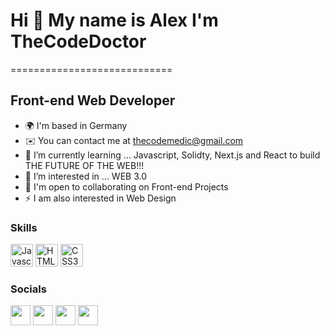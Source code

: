 # Hi 👋 My name is Alex I'm TheCodeDoctor 
============================

Front-end Web Developer
-----------------------

*   🌍  I'm based in Germany
*   ✉️  You can contact me at [thecodemedic@gmail.com](mailto:thecodemedic@gmail.com)
*   🧠  I’m currently learning ... Javascript, Solidty, Next.js and React to build THE FUTURE OF THE WEB!!!
*   👀  I’m interested in ... WEB 3.0
*   🤝  I'm open to collaborating on Front-end Projects
*   ⚡  I am also interested in Web Design

### Skills
<p align="left">
                                <a href="https://developer.mozilla.org/en-US/docs/Web/JavaScript" target="_blank" rel="noreferrer"><img src="https://raw.githubusercontent.com/danielcranney/readme-generator/main/public/icons/skills/javascript-colored.svg" width="36" height="36" alt="Javascript" /></a>
                                <a href="https://developer.mozilla.org/en-US/docs/Glossary/HTML5" target="_blank" rel="noreferrer"><img src="https://raw.githubusercontent.com/danielcranney/readme-generator/main/public/icons/skills/html5-colored.svg" width="36" height="36" alt="HTML5" /></a>
                                <a href="https://www.w3.org/TR/CSS/#css" target="_blank" rel="noreferrer"><img src="https://raw.githubusercontent.com/danielcranney/readme-generator/main/public/icons/skills/css3-colored.svg" width="36" height="36" alt="CSS3" /></a>
                    </p>
                    

### Socials
                  
<p align="left"> <a href="https://www.github.com/as16x" target="_blank" rel="noreferrer"><img src="https://cdn.jsdelivr.net/npm/simple-icons@3.0.1/icons/github.svg" width="32" height="32" /></a> 
<a href="https://twitter.com/the_code_doctor" target="_blank" rel="noreferrer"><img src="https://raw.githubusercontent.com/danielcranney/readme-generator/main/public/icons/socials/twitter.svg" width="32" height="32" /></a>
<a href="https://www.instagram.com/thecodedoctor/" target="_blank" rel="noreferrer"><img src="https://upload.wikimedia.org/wikipedia/commons/e/e7/Instagram_logo_2016.svg" width="32" height="32" /></a>
<a href="https://dev.to/thecodedoctor" target="_blank" rel="noreferrer"><img src="https://upload.wikimedia.org/wikipedia/commons/2/2e/DEV_Community_Badge.svg" width="32" height="32" /></a></p> 
